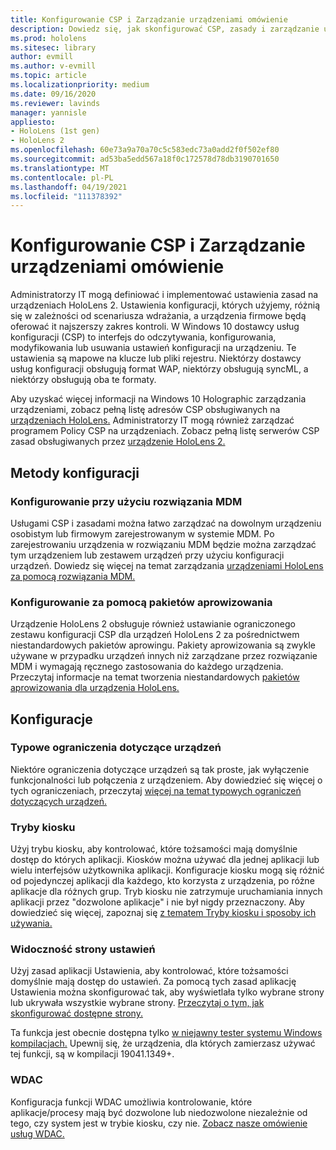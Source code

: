 ```yaml
---
title: Konfigurowanie CSP i Zarządzanie urządzeniami omówienie
description: Dowiedz się, jak skonfigurować CSP, zasady i zarządzanie urządzeniami przy użyciu pakietów Zarządzanie urządzeniami mobilnych i aprowizowania.
ms.prod: hololens
ms.sitesec: library
author: evmill
ms.author: v-evmill
ms.topic: article
ms.localizationpriority: medium
ms.date: 09/16/2020
ms.reviewer: lavinds
manager: yannisle
appliesto:
- HoloLens (1st gen)
- HoloLens 2
ms.openlocfilehash: 60e73a9a70a70c5c583edc73a0add2f0f502ef80
ms.sourcegitcommit: ad53ba5edd567a18f0c172578d78db3190701650
ms.translationtype: MT
ms.contentlocale: pl-PL
ms.lasthandoff: 04/19/2021
ms.locfileid: "111378392"
---
```

# <a name="configure-csps-and-device-management-overview"></a>Konfigurowanie CSP i Zarządzanie urządzeniami omówienie

Administratorzy IT mogą definiować i implementować ustawienia zasad na urządzeniach HoloLens 2. Ustawienia konfiguracji, których użyjemy, różnią się w zależności od scenariusza wdrażania, a urządzenia firmowe będą oferować it najszerszy zakres kontroli. W Windows 10 dostawcy usług konfiguracji (CSP) to interfejs do odczytywania, konfigurowania, modyfikowania lub usuwania ustawień konfiguracji na urządzeniu. Te ustawienia są mapowe na klucze lub pliki rejestru. Niektórzy dostawcy usług konfiguracji obsługują format WAP, niektórzy obsługują syncML, a niektórzy obsługują oba te formaty.

Aby uzyskać więcej informacji na Windows 10 Holographic zarządzania urządzeniami, zobacz pełną listę adresów CSP obsługiwanych na [urządzeniach HoloLens.](https://docs.microsoft.com/windows/client-management/mdm/configuration-service-provider-reference#hololens)
Administratorzy IT mogą również zarządzać programem Policy CSP na urządzeniach. Zobacz pełną listę serwerów CSP zasad obsługiwanych przez [urządzenie HoloLens 2.](https://docs.microsoft.com/windows/client-management/mdm/policy-csps-supported-by-hololens2)

## <a name="configuration-methods"></a>Metody konfiguracji

### <a name="configure-with-mdm"></a>Konfigurowanie przy użyciu rozwiązania MDM

Usługami CSP i zasadami można łatwo zarządzać na dowolnym urządzeniu osobistym lub firmowym zarejestrowanym w systemie MDM. Po zarejestrowaniu urządzenia w rozwiązaniu MDM będzie można zarządzać tym urządzeniem lub zestawem urządzeń przy użyciu konfiguracji urządzeń. Dowiedz się więcej na temat zarządzania [urządzeniami HoloLens za pomocą rozwiązania MDM.](hololens-mdm-configure.md)

### <a name="configure-with-provisioning-packages"></a>Konfigurowanie za pomocą pakietów aprowizowania

Urządzenie HoloLens 2 obsługuje również ustawianie ograniczonego zestawu konfiguracji CSP dla urządzeń HoloLens 2 za pośrednictwem niestandardowych pakietów aprowingu. Pakiety aprowizowania są zwykle używane w przypadku urządzeń innych niż zarządzane przez rozwiązanie MDM i wymagają ręcznego zastosowania do każdego urządzenia. Przeczytaj informacje na temat tworzenia niestandardowych [pakietów aprowizowania dla urządzenia HoloLens.](https://docs.microsoft.com/hololens/hololens-provisioning)

## <a name="configurations"></a>Konfiguracje

### <a name="common-device-restrictions"></a>Typowe ograniczenia dotyczące urządzeń

Niektóre ograniczenia dotyczące urządzeń są tak proste, jak wyłączenie funkcjonalności lub połączenia z urządzeniem. Aby dowiedzieć się więcej o tych ograniczeniach, przeczytaj [więcej na temat typowych ograniczeń dotyczących urządzeń.](hololens-common-device-restrictions.md)

### <a name="kiosk-modes"></a>Tryby kiosku

Użyj trybu kiosku, aby kontrolować, które tożsamości mają domyślnie dostęp do których aplikacji. Kiosków można używać dla jednej aplikacji lub wielu interfejsów użytkownika aplikacji. Konfiguracje kiosku mogą się różnić od pojedynczej aplikacji dla każdego, kto korzysta z urządzenia, po różne aplikacje dla różnych grup. Tryb kiosku nie zatrzymuje uruchamiania innych aplikacji przez "dozwolone aplikacje" i nie był nigdy przeznaczony. Aby dowiedzieć się więcej, zapoznaj się [z tematem Tryby kiosku i sposoby ich używania.](hololens-kiosk.md)

### <a name="settings-page-visibility"></a>Widoczność strony ustawień

Użyj zasad aplikacji Ustawienia, aby kontrolować, które tożsamości domyślnie mają dostęp do ustawień. Za pomocą tych zasad aplikację Ustawienia można skonfigurować tak, aby wyświetlała tylko wybrane strony lub ukrywała wszystkie wybrane strony. [Przeczytaj o tym, jak skonfigurować dostępne strony.](settings-uri-list.md)

Ta funkcja jest obecnie dostępna tylko [w niejawny tester systemu Windows kompilacjach.](hololens-insider.md) Upewnij się, że urządzenia, dla których zamierzasz używać tej funkcji, są w kompilacji 19041.1349+.

### <a name="wdac"></a>WDAC

Konfiguracja funkcji WDAC umożliwia kontrolowanie, które aplikacje/procesy mają być dozwolone lub niedozwolone niezależnie od tego, czy system jest w trybie kiosku, czy nie.
[Zobacz nasze omówienie usług WDAC.](windows-defender-application-control-wdac.md)
